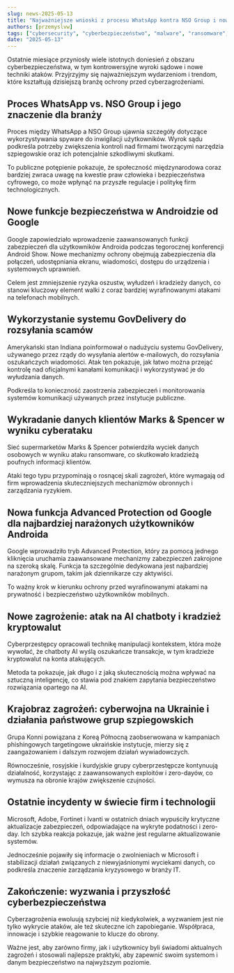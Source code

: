 ```yaml
---
slug: news-2025-05-13  
title: "Najważniejsze wnioski z procesu WhatsApp kontra NSO Group i nowe zagrożenia cyberbezpieczeństwa"  
authors: [przemyslvw]  
tags: ["cybersecurity", "cyberbezpieczeństwo", "malware", "ransomware", "vulnerabilities", "exploits", "privacy"]  
date: "2025-05-13"  
---
```


Ostatnie miesiące przyniosły wiele istotnych doniesień z obszaru cyberbezpieczeństwa, w tym kontrowersyjne wyroki sądowe i nowe techniki ataków. Przyjrzyjmy się najważniejszym wydarzeniom i trendom, które kształtują dzisiejszą branżę ochrony przed cyberzagrożeniami.


## Proces WhatsApp vs. NSO Group i jego znaczenie dla branży

Proces między WhatsApp a NSO Group ujawnia szczegóły dotyczące wykorzystywania spyware do inwigilacji użytkowników. Wyrok sądu podkreśla potrzeby zwiększenia kontroli nad firmami tworzącymi narzędzia szpiegowskie oraz ich potencjalnie szkodliwymi skutkami.

To publiczne potępienie pokazuje, że społeczność międzynarodowa coraz bardziej zwraca uwagę na kwestie praw człowieka i bezpieczeństwa cyfrowego, co może wpłynąć na przyszłe regulacje i politykę firm technologicznych.


## Nowe funkcje bezpieczeństwa w Androidzie od Google

Google zapowiedziało wprowadzenie zaawansowanych funkcji zabezpieczeń dla użytkowników Androida podczas tegorocznej konferencji Android Show. Nowe mechanizmy ochrony obejmują zabezpieczenia dla połączeń, udostępniania ekranu, wiadomości, dostępu do urządzenia i systemowych uprawnień.

Celem jest zmniejszenie ryzyka oszustw, wyłudzeń i kradzieży danych, co stanowi kluczowy element walki z coraz bardziej wyrafinowanymi atakami na telefonach mobilnych.


## Wykorzystanie systemu GovDelivery do rozsyłania scamów

Amerykański stan Indiana poinformował o nadużyciu systemu GovDelivery, używanego przez rządy do wysyłania alertów e-mailowych, do rozsyłania oszukańczych wiadomości. Atak ten pokazuje, jak łatwo można przejąć kontrolę nad oficjalnymi kanałami komunikacji i wykorzystywać je do wyłudzania danych.

Podkreśla to konieczność zaostrzenia zabezpieczeń i monitorowania systemów komunikacji używanych przez instytucje publiczne.


## Wykradanie danych klientów Marks & Spencer w wyniku cyberataku

Sieć supermarketów Marks & Spencer potwierdziła wyciek danych osobowych w wyniku ataku ransomware, co skutkowało kradzieżą poufnych informacji klientów.

Ataki tego typu przypominają o rosnącej skali zagrożeń, które wymagają od firm wprowadzenia skuteczniejszych mechanizmów obronnych i zarządzania ryzykiem.


## Nowa funkcja Advanced Protection od Google dla najbardziej narażonych użytkowników Androida

Google wprowadziło tryb Advanced Protection, który za pomocą jednego kliknięcia uruchamia zaawansowane mechanizmy zabezpieczeń zakrojone na szeroką skalę. Funkcja ta szczególnie dedykowana jest najbardziej narażonym grupom, takim jak dziennikarze czy aktywiści.

To ważny krok w kierunku ochrony przed wyrafinowanymi atakami na prywatność i bezpieczeństwo użytkowników mobilnych.


## Nowe zagrożenie: atak na AI chatboty i kradzież kryptowalut

Cyberprzestępcy opracowali technikę manipulacji kontekstem, która może wywołać, że chatboty AI wyślą oszukańcze transakcje, w tym kradzieże kryptowalut na konta atakujących.

Metoda ta pokazuje, jak długo i z jaką skutecznością można wpływać na sztuczną inteligencję, co stawia pod znakiem zapytania bezpieczeństwo rozwiązania opartego na AI.


## Krajobraz zagrożeń: cyberwojna na Ukrainie i działania państwowe grup szpiegowskich

Grupa Konni powiązana z Koreą Północną zaobserwowana w kampaniach phishingowych targetingowe ukraińskie instytucje, mierzy się z zaangażowaniem i dalszym rozwojem działań wywiadowczych.

Równocześnie, rosyjskie i kurdyjskie grupy cyberprzestępcze kontynuują działalność, korzystając z zaawansowanych exploitów i zero-dayów, co wymusza na obronie krajów zwiększenie czujności.


## Ostatnie incydenty w świecie firm i technologii

Microsoft, Adobe, Fortinet i Ivanti w ostatnich dniach wypuściły krytyczne aktualizacje zabezpieczeń, odpowiadające na wykryte podatności i zero-day. Ich szybka reakcja pokazuje, jak ważne jest regularne aktualizowanie systemów.

Jednocześnie pojawiły się informacje o zwolnieniach w Microsoft i stabilizacji działań związanych z niewyjaśnionymi wyciekami danych, co podkreśla znaczenie zarządzania kryzysowego w branży IT.


## Zakończenie: wyzwania i przyszłość cyberbezpieczeństwa

Cyberzagrożenia ewoluują szybciej niż kiedykolwiek, a wyzwaniem jest nie tylko wykrycie ataków, ale też skuteczne ich zapobieganie. Współpraca, innowacje i szybkie reagowanie to klucze do obrony.

Ważne jest, aby zarówno firmy, jak i użytkownicy byli świadomi aktualnych zagrożeń i stosowali najlepsze praktyki, aby zapewnić swoim systemom i danym bezpieczeństwo na najwyższym poziomie.


